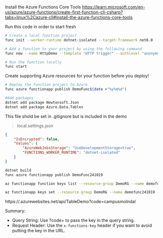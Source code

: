 
Install the Azure Functions Core Tools
https://learn.microsoft.com/en-us/azure/azure-functions/create-first-function-cli-csharp?tabs=linux%2Cazure-cli#install-the-azure-functions-core-tools

Run this code in order to start fresh

```bash
# Create a local function project
func init --worker-runtime dotnet-isolated --target-framework net8.0

# Add a function to your project by using the following command
func new --name HttpDemo --template "HTTP trigger" --authlevel "anonymous"

# Run the function locally
func start
```

Create supporting Azure resources for your function before you deploy!

```bash
# Deploy the function project to Azure
func azure functionapp publish DemoFunc$(date +"%y%m%d")
```

```bash
#Add packages
dotnet add package Newtonsoft.Json
dotnet add package Azure.Data.Tables
```

This file shold be set in .gitignore but is included in the demo

> local.settings.json
```json
{
    "IsEncrypted": false,
    "Values": {
        "AzureWebJobsStorage": "UseDevelopmentStorage=true",
        "FUNCTIONS_WORKER_RUNTIME": "dotnet-isolated"
    }
}
```




```bash
dotnet build
func azure functionapp publish DemoFunc241019

az functionapp function keys list --resource-group DemoRG --name demofunc241019 --function-name getallentries

az functionapp keys set --resource-group DemoRG --name demofunc241019 --key-name myHostKey --key-type functionKeys --key-value campusmolndal
 ```


https://<your-function-app-name>.azurewebsites.net/api/TableDemo?code=campusmolndal

Summary:
- Query String: Use ?code=<your-function-key> to pass the key in the query string.
- Request Header: Use the `x-functions-key` header if you want to avoid putting the key in the URL.


